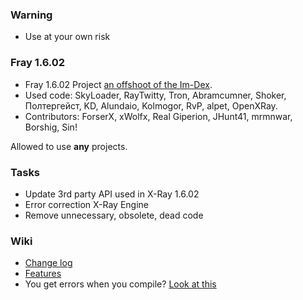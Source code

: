 ### Warning
* Use at your own risk

### Fray 1.6.02 
* Fray 1.6.02 Project [an offshoot of the Im-Dex](https://github.com/Im-dex/xray-162).
* Used code: SkyLoader, RayTwitty, Tron, Abramcumner, Shoker, Полтергейст, KD, Alundaio, Kolmogor, RvP, alpet, OpenXRay.
* Contributors: ForserX, xWolfx, Real Giperion, JHunt41, mrmnwar, Borshig, Sin!

Allowed to use **any** projects.

### Tasks
* Update 3rd party API used in X-Ray 1.6.02
* Error correction X-Ray Engine
* Remove unnecessary, obsolete, dead code

### Wiki
* [Change log](https://github.com/ForserX/FRay-Project/wiki)
* [Features](https://github.com/ForserX/FRay-Project/wiki/Features)
* You get errors when you compile? [Look at this](https://github.com/ForserX/FRay-Project/wiki/Compile-Errors)
